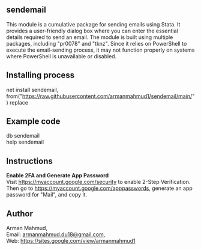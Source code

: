## sendemail
This module is a cumulative package for sending emails using Stata. It provides a user-friendly dialog box where you can enter the essential details required to send an email. The module is built using multiple packages, including "pr0078" and "tknz". Since it relies on PowerShell to execute the email-sending process, it may not function properly on systems where PowerShell is unavailable or disabled.

## Installing process
net install sendemail, from("https://raw.githubusercontent.com/armanmahmud1/sendemail/main/") replace

## Example code
db sendemail <br>
help sendemail

## Instructions 
<b> Enable 2FA and Generate App Password </b> <br>
Visit https://myaccount.google.com/security to enable 2-Step Verification. 
Then go to https://myaccount.google.com/apppasswords, generate an app password for "Mail",
and copy it. 

## Author
Arman Mahmud, <br>
Email: armanmahmud.du18@gmail.com, <br>
Web: https://sites.google.com/view/armanmahmud1

